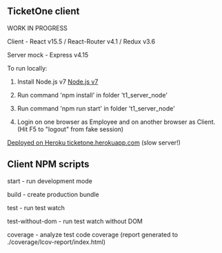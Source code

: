 ## TicketOne client

WORK IN PROGRESS

Client - React v15.5 / React-Router v4.1 / Redux v3.6

Server mock - Express v4.15

To run locally:

1. Install Node.js v7 [Node.js v7](https://nodejs.org/en/)

2. Run command 'npm install' in folder 't1_server_node'

3. Run command 'npm run start' in folder 't1_server_node'

4. Login on one browser as Employee and on another browser as Client. (Hit F5 to "logout" from fake session)

[Deployed on Heroku ticketone.herokuapp.com](https://ticketone.herokuapp.com) (slow server!)

## Client NPM scripts

start - run development mode

build - create production bundle

test - run test watch

test-without-dom - run test watch without DOM

coverage - analyze test code coverage (report generated to ./coverage/lcov-report/index.html)
